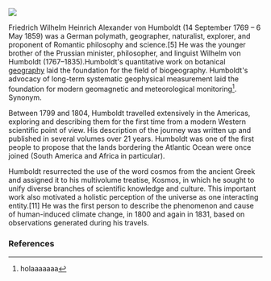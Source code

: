 <a href="https://juncture-digital.org"><img src="https://juncture-digital.org/images/ve-button.png"></a>

<param ve-config 
       title="Humboldt guapo" 
       author="Amara"
       banner="https://iiif.juncture-digital.org/banner?url=https://upload.wikimedia.org/wikipedia/commons/thumb/3/3e/Alexander_von_Humboldt_and_Mother.jpg/1280px-Alexander_von_Humboldt_and_Mother.jpg&region=pct:20,20,80,20" 
       layout="vertical">

Friedrich Wilhelm Heinrich Alexander von Humboldt (14 September 1769 – 6 May 1859) was a German polymath, geographer, naturalist, explorer, and proponent of Romantic philosophy and science.[5] He was the younger brother of the Prussian minister, philosopher, and linguist Wilhelm von Humboldt (1767–1835).Humboldt's quantitative work on botanical [geography](https://www.hu-berlin.de/en) laid the foundation for the field of biogeography. Humboldt's advocacy of long-term systematic geophysical measurement laid the foundation for modern geomagnetic and meteorological monitoring[^ref1]. Synonym. <param ve-entity eid="Q1040689">
<param ve-map center="Q27306" zoom="8" show labels color="orange" prefer-geojson>
<param ve-map-layer geojson url="https://raw.githubusercontent.com/Amara96/mi-humboldtian-test/main/distribuci%C3%B3n.json">

Between 1799 and 1804, <span data-click-image-zoomto="737,441,1646,1140">Humboldt</span> travelled extensively in the Americas, exploring and describing them for the first time from a modern Western scientific point of view. His description of the journey was written up and published in several volumes over 21 years. Humboldt was one of the first people to propose that the <span data-click-image-zoomto="1195,2510,1647,1140">lands</span> bordering the Atlantic Ocean were once joined (South America and Africa in particular).
<param ve-image url="https://upload.wikimedia.org/wikipedia/commons/f/f4/Alexander_von_Humboldt_%28par_Gerard%29.jpg"
       label="Como mola Humboldt"
       author="quién sabe">

Humboldt resurrected the use of the word cosmos from the ancient Greek and assigned it to his multivolume treatise, Kosmos, in which he sought to unify diverse branches of scientific knowledge and culture. This important work also motivated a holistic perception of the universe as one interacting entity.[11] He was the first person to describe the phenomenon and cause of human-induced climate change, in 1800 and again in 1831, based on observations generated during his travels.
<param ve-video id="https://youtu.be/lnSxn4tNyok">

### References
[^ref1]: holaaaaaaa
